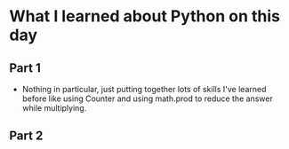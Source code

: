 # What I learned about Python on this day

## Part 1
- Nothing in particular, just putting together lots of skills I've learned before like using Counter and using math.prod to reduce the answer while multiplying.

## Part 2
